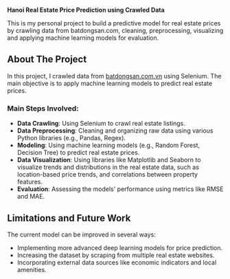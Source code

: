 
**Hanoi Real Estate Price Prediction using Crawled Data**

This is my personal project to build a predictive model for real estate prices by crawling data from batdongsan.com,  cleaning, preprocessing, visualizing and applying machine learning models for evaluation.

## About The Project

In this project, I crawled data from [batdongsan.com.vn](https://batdongsan.com.vn) using Selenium. The main objective is to apply machine learning models to predict real estate prices.

### Main Steps Involved:

- **Data Crawling**: Using Selenium to crawl real estate listings.
- **Data Preprocessing**: Cleaning and organizing raw data using various Python libraries (e.g., Pandas, Regex).
- **Modeling**: Using machine learning models (e.g., Random Forest, Decision Tree) to predict real estate prices.
- **Data Visualization**: Using libraries like Matplotlib and Seaborn to visualize trends and distributions in the real estate data, such as location-based price trends, and correlations between property features.
- **Evaluation**: Assessing the models' performance using metrics like RMSE and MAE.


## Limitations and Future Work

The current model can be improved in several ways:

- Implementing more advanced deep learning models for price prediction.
- Increasing the dataset by scraping from multiple real estate websites.
- Incorporating external data sources like economic indicators and local amenities.
